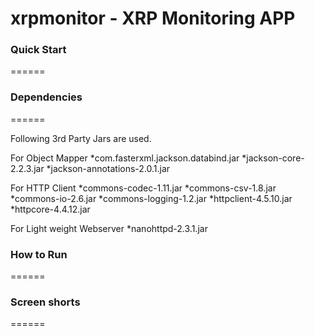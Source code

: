 # xrpmonitor - XRP Monitoring APP

### Quick Start 
======


### Dependencies 
======

Following 3rd Party Jars are used.

For Object Mapper
*com.fasterxml.jackson.databind.jar
*jackson-core-2.2.3.jar
*jackson-annotations-2.0.1.jar

For HTTP Client 
*commons-codec-1.11.jar
*commons-csv-1.8.jar
*commons-io-2.6.jar
*commons-logging-1.2.jar
*httpclient-4.5.10.jar
*httpcore-4.4.12.jar

For Light weight Webserver
*nanohttpd-2.3.1.jar



### How to Run 
======


### Screen shorts 
======
 


